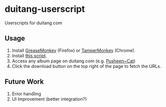 # duitang-userscript
Userscripts for duitang.com

## Usage
1. Install [GreaseMonkey](https://addons.mozilla.org/en-us/firefox/addon/greasemonkey/) (Firefox) or [TamperMonkey](https://chrome.google.com/webstore/detail/tampermonkey/dhdgffkkebhmkfjojejmpbldmpobfkfo?hl=en) (Chrome).
2. Install [this script](https://github.com/kaneorotar/duitang-userscript/raw/master/duitang-album.user.js).
3. Access any album page on duitang.com (e.g. [Pusheen~Cat](http://www.duitang.com/album/?id=72265518))
4. Click the download button on the top right of the page to fetch the URLs.

## Future Work
1. Error handling
2. UI Improvement (better integration?)